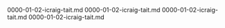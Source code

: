 0000-01-02-icraig-tait.md
0000-01-02-icraig-tait.md
0000-01-02-icraig-tait.md
0000-01-02-icraig-tait.md
